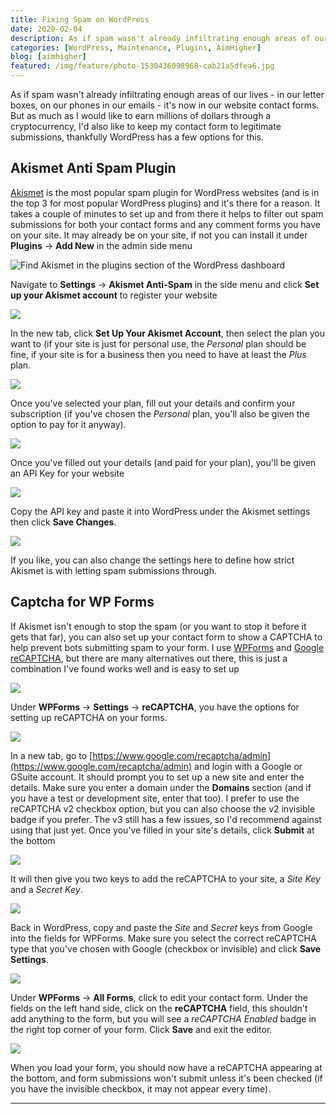 ```yaml
---
title: Fixing Spam on WordPress
date: 2020-02-04
description: As if spam wasn't already infiltrating enough areas of our lives - in our letter boxes, on our phones in our emails - it's now in our website contact forms. But as much as I would like to earn millions of dollars through a cryptocurrency, I'd also like to keep my contact form to legitimate submissions, thankfully WordPress has a few options for this.
categories: [WordPress, Maintenance, Plugins, AimHigher]
blog: [aimhigher]
featured: /img/feature/photo-1530436098968-cab21a5dfea6.jpg
---
```


As if spam wasn't already infiltrating enough areas of our lives - in our letter boxes, on our phones in our emails - it's now in our website contact forms. But as much as I would like to earn millions of dollars through a cryptocurrency, I'd also like to keep my contact form to legitimate submissions, thankfully WordPress has a few options for this.

## Akismet Anti Spam Plugin

[Akismet](https://akismet.com/wordpress/) is the most popular spam plugin for WordPress websites (and is in the top 3 for most popular WordPress plugins) and it's there for a reason. It takes a couple of minutes to set up and from there it helps to filter out spam submissions for both your contact forms and any comment forms you have on your site. It may already be on your site, if not you can install it under **Plugins** → **Add New** in the admin side menu

![Find Akismet in the plugins section of the WordPress dashboard](/img/dev/wordpress-forms-spam/install_akismet.png "Screenshot of the WordPress dashboard, in the plugins section")

Navigate to **Settings** → **Akismet Anti-Spam** in the side menu and click **Set up your Akismet account** to register your website

![](/img/dev/wordpress-forms-spam/akismet_admin.png)

In the new tab, click **Set Up Your Akismet Account**, then select the plan you want to (if your site is just for personal use, the *Personal* plan should be fine, if your site is for a business then you need to have at least the *Plus* plan.

![](/img/dev/wordpress-forms-spam/akismet_plans.png)

Once you've selected your plan, fill out your details and confirm your subscription (if you've chosen the *Personal* plan, you'll also be given the option to pay for it anyway).

![](/img/dev/wordpress-forms-spam/akismet_details.png)

Once you've filled out your details (and paid for your plan), you'll be given an API Key for your website

![](/img/dev/wordpress-forms-spam/api_key_akismet.png)

Copy the API key and paste it into WordPress under the Akismet settings then click **Save Changes**.

![](/img/dev/wordpress-forms-spam/akismet_api_console.png)

If you like, you can also change the settings here to define how strict Akismet is with letting spam submissions through.

## Captcha for WP Forms

If Akismet isn't enough to stop the spam (or you want to stop it before it gets that far), you can also set up your contact form to show a CAPTCHA to help prevent bots submitting spam to your form. I use [WPForms](https://wpforms.com/) and [Google reCAPTCHA](https://www.google.com/recaptcha/intro/v3.html), but there are many alternatives out there, this is just a combination I've found works well and is easy to set up

![](/img/dev/wordpress-forms-spam/form_captcha.png)

Under **WPForms** → **Settings** → **reCAPTCHA**, you have the options for setting up reCAPTCHA on your forms.

![](/img/dev/wordpress-forms-spam/wpforms_recaptcha.png)

In a new tab, go to [https://www.google.com/recaptcha/admin](https://www.google.com/recaptcha/admin) and login with a Google or GSuite account. It should prompt you to set up a new site and enter the details. Make sure you enter a domain under the **Domains** section (and if you have a test or development site, enter that too). I prefer to use the reCAPTCHA v2 checkbox option, but you can also choose the v2 invisible badge if you prefer. The v3 still has a few issues, so I'd recommend against using that just yet. Once you've filled in your site's details, click **Submit** at the bottom

![](/img/dev/wordpress-forms-spam/new_recaptcha.png)

It will then give you two keys to add the reCAPTCHA to your site, a *Site Key* and a *Secret Key*.

![](/img/dev/wordpress-forms-spam/recaptcha_api.png)

Back in WordPress, copy and paste the *Site* and *Secret* keys from Google into the fields for WPForms. Make sure you select the correct reCAPTCHA type that you've chosen with Google (checkbox or invisible) and click **Save Settings**.

![](/img/dev/wordpress-forms-spam/wpforms_wp_api.png)

Under **WPForms** → **All Forms**, click to edit your contact form. Under the fields on the left hand side, click on the **reCAPTCHA** field, this shouldn't add anything to the form, but you will see a *reCAPTCHA Enabled* badge in the right top corner of your form. Click **Save** and exit the editor.

![](/img/dev/wordpress-forms-spam/recaptcha_form.png)

When you load your form, you should now have a reCAPTCHA appearing at the bottom, and form submissions won't submit unless it's been checked (if you have the invisible checkbox, it may not appear every time).

---
